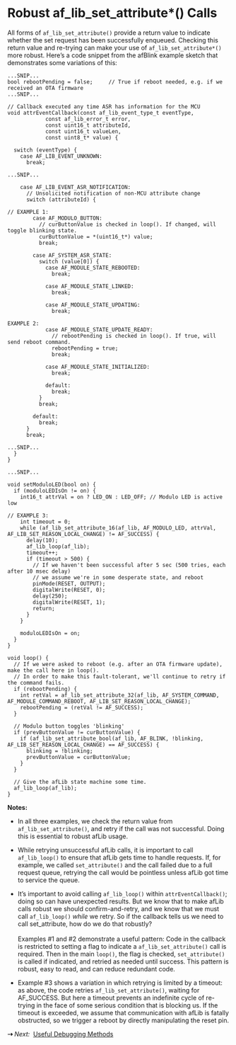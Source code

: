 # Robust af_lib_set_attribute*() Calls

All forms of `af_lib_set_attribute()` provide a return value to indicate whether the set request has been successfully enqueued. Checking this return value and re-trying can make your use of `af_lib_set_attribute*()` more robust. Here’s a code snippet from the afBlink example sketch that demonstrates some variations of this:

```
...SNIP...
bool rebootPending = false;		// True if reboot needed, e.g. if we received an OTA firmware
...SNIP...

// Callback executed any time ASR has information for the MCU
void attrEventCallback(const af_lib_event_type_t eventType,
            const af_lib_error_t error,
            const uint16_t attributeId,
            const uint16_t valueLen,
            const uint8_t* value) {

  switch (eventType) {
    case AF_LIB_EVENT_UNKNOWN:
      break;

...SNIP...

    case AF_LIB_EVENT_ASR_NOTIFICATION:
      // Unsolicited notification of non-MCU attribute change
      switch (attributeId) {

// EXAMPLE 1:
        case AF_MODULO_BUTTON:
          // curButtonValue is checked in loop(). If changed, will toggle blinking state.
          curButtonValue = *(uint16_t*) value;
          break;

        case AF_SYSTEM_ASR_STATE:
          switch (value[0]) {
            case AF_MODULE_STATE_REBOOTED:
              break;

            case AF_MODULE_STATE_LINKED:
              break;

            case AF_MODULE_STATE_UPDATING:
              break;

EXAMPLE 2:
            case AF_MODULE_STATE_UPDATE_READY:
              // rebootPending is checked in loop(). If true, will send reboot command.
              rebootPending = true;
              break;

            case AF_MODULE_STATE_INITIALIZED:
              break;

            default:
              break;
          }
          break;

        default:
          break;
      }
      break;

...SNIP...
  }
}

...SNIP...

void setModuloLED(bool on) {
  if (moduloLEDIsOn != on) {
    int16_t attrVal = on ? LED_ON : LED_OFF; // Modulo LED is active low

// EXAMPLE 3:
    int timeout = 0;
    while (af_lib_set_attribute_16(af_lib, AF_MODULO_LED, attrVal, AF_LIB_SET_REASON_LOCAL_CHANGE) != AF_SUCCESS) {
      delay(10);
      af_lib_loop(af_lib);
      timeout++;
      if (timeout > 500) {
        // If we haven't been successful after 5 sec (500 tries, each after 10 msec delay) 
        // we assume we're in some desperate state, and reboot
        pinMode(RESET, OUTPUT);
        digitalWrite(RESET, 0);
        delay(250);
        digitalWrite(RESET, 1);
        return;
      }
    }

    moduloLEDIsOn = on;
  }
}

void loop() {
  // If we were asked to reboot (e.g. after an OTA firmware update), make the call here in loop().
  // In order to make this fault-tolerant, we'll continue to retry if the command fails.
  if (rebootPending) {
    int retVal = af_lib_set_attribute_32(af_lib, AF_SYSTEM_COMMAND, AF_MODULE_COMMAND_REBOOT, AF_LIB_SET_REASON_LOCAL_CHANGE);
    rebootPending = (retVal != AF_SUCCESS);
  }

  // Modulo button toggles 'blinking'
  if (prevButtonValue != curButtonValue) {
    if (af_lib_set_attribute_bool(af_lib, AF_BLINK, !blinking, AF_LIB_SET_REASON_LOCAL_CHANGE) == AF_SUCCESS) {
      blinking = !blinking;
      prevButtonValue = curButtonValue;
    }
  }

  // Give the afLib state machine some time.
  af_lib_loop(af_lib);
}
```

**Notes:**

- In all three examples, we check the return value from `af_lib_set_attribute()`, and retry if the call was not successful. Doing this is essential to robust afLib usage.

- While retrying unsuccessful afLib calls, it is important to call `af_lib_loop()` to ensure that afLib gets time to handle requests. If, for example, we called `set_attribute()` and the call failed due to a full request queue, retrying the call would be pointless unless afLib got time to service the queue.

- It’s important to avoid calling `af_lib_loop()` within `attrEventCallback()`; doing so can have unexpected results. But we know that to make afLib calls robust we should confirm-and-retry, and we know that we must call `af_lib_loop()` *while* we retry. So if the callback tells us we need to call set_attribute, how do we do that robustly?<br><br>
Examples #1 and #2 demonstrate a useful pattern: Code in the callback is restricted to setting a flag to indicate a `af_lib_set_attribute()` call is required. Then in the main `loop()`, the flag is checked, `set_attribute()` is called if indicated, and retried as needed until success. This pattern is robust, easy to read, and can reduce redundant code.

- Example #3 shows a variation in which retrying is limited by a timeout: as above, the code retries `af_lib_set_attribute()`, waiting for AF_SUCCESS. But here a timeout prevents an indefinite cycle of re-trying in the face of some serious condition that is blocking us. If the timeout is exceeded, we assume that communication with afLib is fatally obstructed, so we trigger a reboot by directly manipulating the reset pin.

<strong>&#8674;</strong> <em>Next:</em>&nbsp;&nbsp;[Useful Debugging Methods](../DebugMethods)